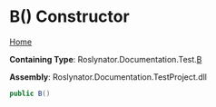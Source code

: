 # B\(\) Constructor

[Home](../../../../../README.md#_top)

**Containing Type**: Roslynator\.Documentation\.Test\.[B](../README.md#_top)

**Assembly**: Roslynator\.Documentation\.TestProject\.dll

```csharp
public B()
```


